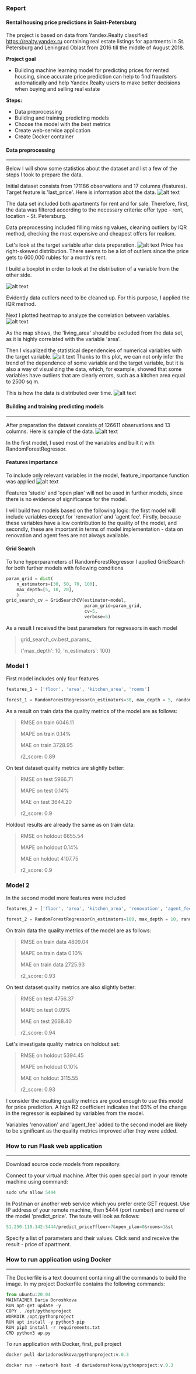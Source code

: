 ### Report
#### Rental housing price predictions in Saint-Petersburg
The project is based on data from Yandex.Realty classified https://realty.yandex.ru containing real estate listings for apartments in St. Petersburg and Leningrad Oblast from 2016 till the middle of August 2018.

**Project goal**
* Building machine learning model for predicting prices for rented housing, since accurate price prediction can help to find fraudsters automatically and help Yandex.Realty users to make better decisions when buying and selling real estate

**Steps:**
* Data preprocessing
* Building and training predicting models
* Choose the model with the best metrics
* Create web-service application
* Create Docker container

#### Data preprocessing
- - -

Below I will show some statistics about the dataset and list a few of the steps I took to prepare the data.

Initial dataset consists from 171186 observations and 17 columns (features). Target feature is 'last_price'. Here is information abot the data.
![alt text](Images/data_info.png)

The data set included both apartments for rent and for sale. Therefore, first, the data was filtered according to the necessary criteria: offer type - rent, location - St. Petersburg.

Data preprocessing included filling missing values, cleaning outliers by IQR method, checking the most expensive and cheapest offers for realism.

Let's look at the target variable after data preparation. 
![alt text](Images/density_plot.png)
Price has right-skewed distribution. There seems to be a lot of outliers since the price gets to 600,000 rubles for a month's rent.

I build a boxplot in order to look at the distribution of a variable from the other side.

![alt text](Images/price_boxplot.png)

Evidently data outliers need to be cleaned up. For this purpose, I applied the IQR method.

Next I plotted heatmap to analyze the correlation between variables.
![alt text](Images/heatmap.png)

As the map shows, the 'living_area' should be excluded from the data set, as it is highly correlated with the variable 'area'.

Then I visualized the statistical dependencies of numerical variables with the target variable.
![alt text](Images/replot.png)
Thanks to this plot, we can not only infer the trend of the dependence of some variable and the target variable, but it is also a way of visualizing the data, which, for example, showed that some variables have outliers that are clearly errors, such as a kitchen area equal to 2500 sq m.

This is how the data is distributed over time. 
![alt text](Images/time.png)

#### Building and training predicting models
- - -
After preparation the dataset consists of 126611 observations and 13 columns.
Here is sample of the data.
![alt text](Images/data_sample.png)

In the first model, I used most of the variables and built it with RandomForestRegressor.

#### Features importance
To include only relevant variables in the model, feature_importance function was applied
![alt text](Images/f_importance.png)

Features 'studio' and 'open plan' will not be used in further models, since there is no evidence of significance for the model.

I will build two models based on the following logic: the first model will include variables except for 'renovation' and 'agent fee'. Firstly, because these variables have a low contribution to the quality of the model, and secondly, these are important in terms of model implementation - data on renovation and agent fees are not always available.

#### Grid Search
To tune hyperparameters of RandomForestRegressor I applied GridSearch for both further models with following conditions
```python
param_grid = dict(
    n_estimators=[30, 50, 70, 100],
    max_depth=[5, 10, 20],
    )
grid_search_cv = GridSearchCV(estimator=model, 
                              param_grid=param_grid, 
                              cv=5,
                              verbose=5)
```
As a result I received the best parameters for regressors in each model

> grid_search_cv.best_params_
> 
> {'max_depth': 10, 'n_estimators': 100}

### Model 1
First model includes only four features
```python
features_1 = ['floor', 'area', 'kitchen_area', 'rooms']
```

```python
forest_1 = RandomForestRegressor(n_estimators=30, max_depth = 5, random_state=4)
```
As a result on train data the quality metrics of the model are as follows:
> RMSE on train 6046.11
> 
> MAPE on train 0.14%
> 
> MAE on train 3728.95
> 
> r2_score: 0.89

On test dataset quality metrics are slightly better:
> RMSE on test 5966.71
>  
> MAPE on test 0.14%
> 
> MAE on test 3644.20
> 
> r2_score: 0.9  

Holdout results are already the same as on train data: 

> RMSE on holdout 6655.54
> 
> MAPE on holdout 0.14%
> 
> MAE on holdout 4107.75
> 
> r2_score: 0.9  

### Model 2
In the second model more features were included
```python
features_2 = ['floor', 'area', 'kitchen_area', 'renovation', 'agent_fee', 'rooms']
```
```python
forest_2 = RandomForestRegressor(n_estimators=100, max_depth = 10, random_state=4)
```
On train data the quality metrics of the model are as follows:
> RMSE on train data 4809.04
> 
> MAPE on train data 0.10%
> 
> MAE on train data 2725.93
> 
> r2_score: 0.93 

On test dataset quality metrics are also slightly better:

> RMSE on test 4756.37
> 
> MAPE on test 0.09%
> 
> MAE on test 2668.40
> 
> r2_score: 0.94

Let's investigate quality metrics on holdout set:
> RMSE on holdout 5394.45
> 
> MAPE on holdout 0.10%
> 
> MAE on holdout 3115.55
> 
> r2_score: 0.93  

I consider the resulting quality metrics are good enough to use this model for price prediction.
A high R2 coefficient indicates that 93% of the change in the regressor is explained by variables from the model.

Variables 'renovation' and 'agent_fee' added to the second model are likely to be significant as the quality metrics improved after they were added.

### How to run Flask web application
- - -
Download source code models from repository.

Connect to your virtual machine. After this open special port in your remote machine using command:
```python
sudo ufw allow 5444
```
In Postman or another web service which you prefer crete GET request. 
Use IP address of your remote machine, then 5444 (port number) and name of the model 'predict_price'.
The toute will look as follows:
```python
51.250.110.142:5444/predict_price?floor=7&open_plan=0&rooms=1&st
```
Specify a list of parameters and their values. Click send and receive the result - price of apartment.

### How to run application using Docker
- - -

The Dockerfile is a text document containing all the commands to build the image.
In my project Dockerfile contains the following commands:
```python
from ubuntu:20.04 
MAINTAINER Daria Doroshkova
RUN apt-get update -y 
COPY . /opt/pythonproject
WORKDIR /opt/pythonproject
RUN apt install -y python3-pip 
RUN pip3 install -r requirements.txt 
CMD python3 ap.py
```

To run application with Docker, first, pull project
```python
docker pull dariadoroshkova/pythonproject:v.0.3
```
```python
docker run --network host -d dariadoroshkova/pythonproject:v.0.3
```
